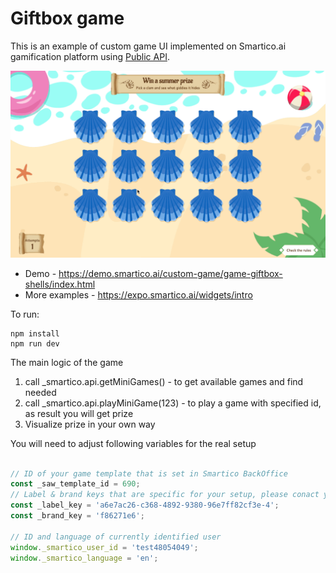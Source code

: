 # Giftbox game
This is an example of custom game UI implemented on Smartico.ai gamification platform using [Public API](https://github.com/smarticoai/public-api).

![Exampel of the game!](/assets/demo.gif "Demo")

- Demo - https://demo.smartico.ai/custom-game/game-giftbox-shells/index.html
- More examples - https://expo.smartico.ai/widgets/intro 



To run:
```
npm install
npm run dev
```


The main logic of the game

1. call _smartico.api.getMiniGames()  - to get available games and find needed
2. call _smartico.api.playMiniGame(123) - to play a game with specified id, as result you will get prize
3. Visualize prize in your own way

You will need to adjust following variables for the real setup
```javascript

// ID of your game template that is set in Smartico BackOffice
const _saw_template_id = 690; 
// Label & brand keys that are specific for your setup, please conact your Success Manager
const _label_key = 'a6e7ac26-c368-4892-9380-96e7ff82cf3e-4';
const _brand_key = 'f86271e6';

// ID and language of currently identified user
window._smartico_user_id = 'test48054049';
window._smartico_language = 'en'; 
```
